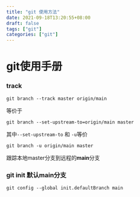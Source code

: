 ```yaml
---
title: "git 使用方法"
date: 2021-09-18T13:20:55+08:00
draft: false
tags: ["git"]
categories: ["git"]
---
```




# git使用手册



### track



`git branch --track master origin/main`



等价于



`git branch --set-upstream-to=origin/main master`



其中`--set-upstream-to` 和 `-u`等价

`git branch -u origin/main master`

跟踪本地master分支到远程的**main**分支


### git init 默认main分支

`git config --global init.defaultBranch main`